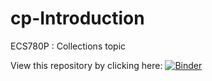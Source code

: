 # cp-Introduction
ECS780P : Collections topic 

View this repository by clicking here:
[![Binder](https://mybinder.org/badge_logo.svg)](https://mybinder.org/v2/gh/pcffonseca/cp-Collections.git/master)
